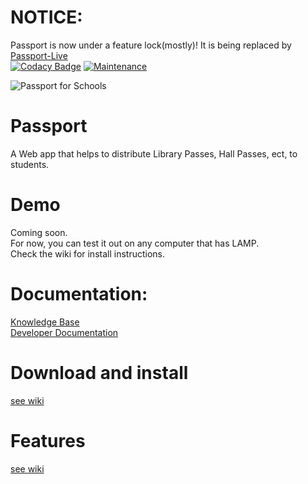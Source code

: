# NOTICE:  
Passport is now under a feature lock(mostly)!  It is being replaced by [Passport-Live](https://github.com/poster983/Passport-Live)  
[![Codacy Badge](https://api.codacy.com/project/badge/Grade/34ff8ea858294e4db92d10608a6b6460)](https://www.codacy.com/app/poster983/passport?utm_source=github.com&amp;utm_medium=referral&amp;utm_content=poster983/passport&amp;utm_campaign=Badge_Grade)  [![Maintenance](https://img.shields.io/maintenance/no/2017.svg)]()

![Passport for Schools](https://github.com/poster983/passport/blob/gh-pages/images/PassportHeader.png)




# Passport
A Web app that helps to distribute Library Passes, Hall Passes, ect,  to students.

# Demo
Coming soon.  
For now, you can test it out  on any computer that has LAMP.    
Check the wiki for install instructions.

# Documentation: 
[Knowledge Base](https://poster983.gitbooks.io/passport-help/content/)  
[Developer Documentation](https://poster983.gitbooks.io/passport-developer/content/)

# Download and install  
[see wiki](https://github.com/poster983/passr/wiki/Install)

# Features  
[see wiki](https://github.com/poster983/passr/wiki/Features)

